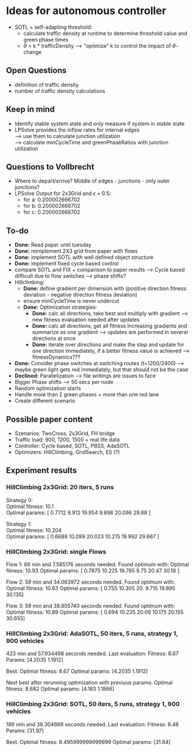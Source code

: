 # Ideas for autonomous controller
* SOTL + self-adapting threshold:
  * calculate traffic density at runtime to determine threshold value and green phase times 
  * $\theta$ = k * trafficDensity --> "optimize" k to control the impact of $\theta$-change


## Open Questions
* definition of traffic density
* number of traffic density calculations


## Keep in mind
* Identify stable system state and only measure if system in stable state
* LPSolve provides the inflow rates for internal edges<br/>--> use them to calculate junction utilization<br/> --> calculate minCycleTime and greenPhaseRatios with junction utilization 


## Questions to Vollbrecht
* Where to depart/arrive? Middle of edges - junctions - only outer junctions? 
* LPSolve Output for 2x3Grid and $\epsilon$ = 0.5:
  * for a: 0.200002666702
  * for b: 0.200002666702
  * for c: 0.200002666702

## To-do
* **Done:** Read paper until tuesday
* **Done:** reimplement 2X3 grid from paper with flows
* **Done:** implement SOTL with well defined object structure
* **Done:** implement fixed cycle based control
* compare SOTL and FIX + comparison to paper results --> Cycle based difficult due to flow switches --> phase shifts?
* Hillclimbing: 
  * **Done:** define gradient per dimension with (positive direction fitness deviation - negative direction fitness deviation)
  * ensure minCycleTime is never undercut
  * **Done:** Optimization strategies:
    * **Done:** calc all directions, take best and multiply with gradient --> new fitness evaluation needed after updates
    * **Done:** calc all directions, get all fitness increasing gradients and summarize as one gradient --> updates are performed in several directions at once
    * **Done:** iterate over directions and make the step and update for one direction immediately, if a better fitness value is achieved --> fitnessDynamics???
* **Done:** Consider phase switches at switching routes (t=1200/2400) --> maybe green light gets red immediately, but that should not be the case
* **Declined:** Parallelization --> file writings are issues to face
* Bigger Phase shifts --> 50 secs per node
* Random optimization starts
* Handle more than 2 green phases + more than one red lane
* Create different scenario


## Possible paper content
* Szenarios: TwoCross, 2x3Grid, FH bridge
* Traffic load: 900, 1200, 1500 + real life data
* Controller: Cycle based, SOTL, PBSS, AdaSOTL
* Optimizers: HillClimbing, GridSearch, ES (?)


## Experiment results
### HillClimbing 2x3Grid: 20 iters, 5 runs
Strategy 0:<br/>
Optimal fitness: 10.1<br/>
Optimal params: [ 0.7712  9.912  19.954   9.898  20.096  29.88  ]<br/>

Strategy 1:<br/>
Optimal fitness: 10.204<br/>
Optimal params: [ 0.6688 10.099  20.023  10.215  19.992  29.667 ]


### HillClimbing 2x3Grid: single Flows
Flow 1:
66 min and 7.585176 seconds needed.
Found optimum with:
Optimal fitness: 10.93
Optimal params: [ 0.7875 10.225  19.785   9.75   20.47   30.18  ]

Flow 2:
59 min and 34.063972 seconds needed.
Found optimum with:
Optimal fitness: 10.83
Optimal params: [ 0.755 10.305 20.     9.715 19.895 30.135]

Flow 3:
59 min and 38.805740 seconds needed.
Found optimum with:
Optimal fitness: 10.89
Optimal params: [ 0.694 10.235 20.09  10.175 20.155 30.655]


### HillClimbing 2x3Grid: AdaSOTL, 50 iters, 5 runs, strategy 1, 900 vehicles
423 min and 57.934498 seconds needed.
Last evaluation:
Fitness: 8.67
Params: [4.2035 1.1912]

Best:
Optimal fitness: 8.67
Optimal params: [4.2035 1.1912]

Next best after rerunning optimization with previous params:
Optimal fitness: 8.682
Optimal params: [4.183  1.1866]

### HillClimbing 2x3Grid: SOTL, 50 iters, 5 runs, strategy 1, 900 vehicles
189 min and 38.304668 seconds needed.
Last evaluation:
Fitness: 8.48
Params: [31.97]

Best:
Optimal fitness: 8.495999999999999
Optimal params: [31.84]